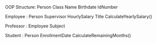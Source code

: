 OOP Structure:
Person Class
  Name
  Birthdate
  IdNumber

Employee : Person
  Supervisor 
  HourlySalary
  Title
    CalculateYearlySalary() 
    
Professor : Employee
  Subject 

Student : Person 
  EnrollmentDate
    CalculateRemainingMonths()
